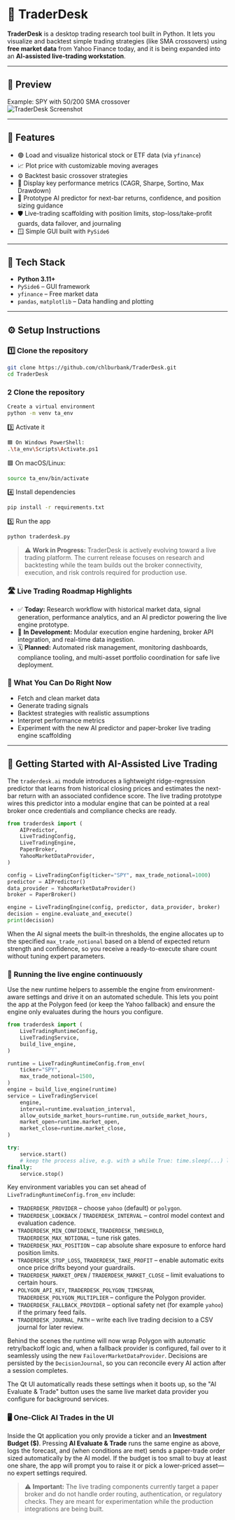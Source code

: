 # 🧠 TraderDesk

**TraderDesk** is a desktop trading research tool built in Python.
It lets you visualize and backtest simple trading strategies (like SMA crossovers) using **free market data** from Yahoo Finance today, and it is being expanded into an **AI-assisted live-trading workstation**.

---

## 📸 Preview
Example: SPY with 50/200 SMA crossover  
![TraderDesk Screenshot](docs/screenshot.png)

---

## 🚀 Features
- 🟢 Load and visualize historical stock or ETF data (via `yfinance`)
- 📈 Plot price with customizable moving averages
- ⚙️ Backtest basic crossover strategies
- 🧮 Display key performance metrics (CAGR, Sharpe, Sortino, Max Drawdown)
- 🤖 Prototype AI predictor for next-bar returns, confidence, and position sizing guidance
- 🛡️ Live-trading scaffolding with position limits, stop-loss/take-profit guards, data failover, and journaling
- 🪟 Simple GUI built with `PySide6`

---

## 🧩 Tech Stack
- **Python 3.11+**
- `PySide6` – GUI framework  
- `yfinance` – Free market data  
- `pandas`, `matplotlib` – Data handling and plotting  

---

## ⚙️ Setup Instructions

### 1️⃣ Clone the repository
```bash
git clone https://github.com/chlburbank/TraderDesk.git
cd TraderDesk
```

### 2 Clone the repository
```bash
Create a virtual environment
python -m venv ta_env
```

3️⃣ Activate it
```bash
🟦 On Windows PowerShell:
.\ta_env\Scripts\Activate.ps1
```

🟩 On macOS/Linux:
```bash
source ta_env/bin/activate
```

4️⃣ Install dependencies
```bash
pip install -r requirements.txt
```

5️⃣ Run the app
```bash
python traderdesk.py
```

> ⚠️ **Work in Progress:** TraderDesk is actively evolving toward a live trading platform. The current release focuses on research and backtesting while the team builds out the broker connectivity, execution, and risk controls required for production use.

### 🛣️ Live Trading Roadmap Highlights
- ✅ **Today:** Research workflow with historical market data, signal generation, performance analytics, and an AI predictor powering the live engine prototype.
- 🚧 **In Development:** Modular execution engine hardening, broker API integration, and real-time data ingestion.
- 🗓️ **Planned:** Automated risk management, monitoring dashboards, compliance tooling, and multi-asset portfolio coordination for safe live deployment.

### 🧭 What You Can Do Right Now
- Fetch and clean market data
- Generate trading signals
- Backtest strategies with realistic assumptions
- Interpret performance metrics
- Experiment with the new AI predictor and paper-broker live trading engine scaffolding

---

## 🧠 Getting Started with AI-Assisted Live Trading

The `traderdesk.ai` module introduces a lightweight ridge-regression predictor that learns from historical closing prices and estimates the next-bar return with an associated confidence score. The live trading prototype wires this predictor into a modular engine that can be pointed at a real broker once credentials and compliance checks are ready.

```python
from traderdesk import (
    AIPredictor,
    LiveTradingConfig,
    LiveTradingEngine,
    PaperBroker,
    YahooMarketDataProvider,
)

config = LiveTradingConfig(ticker="SPY", max_trade_notional=1000)
predictor = AIPredictor()
data_provider = YahooMarketDataProvider()
broker = PaperBroker()

engine = LiveTradingEngine(config, predictor, data_provider, broker)
decision = engine.evaluate_and_execute()
print(decision)
```

When the AI signal meets the built-in thresholds, the engine allocates up to the specified
`max_trade_notional` based on a blend of expected return strength and confidence, so you receive a
ready-to-execute share count without tuning expert parameters.

### 🔄 Running the live engine continuously

Use the new runtime helpers to assemble the engine from environment-aware settings and drive it on
an automated schedule. This lets you point the app at the Polygon feed (or keep the Yahoo fallback)
and ensure the engine only evaluates during the hours you configure.

```python
from traderdesk import (
    LiveTradingRuntimeConfig,
    LiveTradingService,
    build_live_engine,
)

runtime = LiveTradingRuntimeConfig.from_env(
    ticker="SPY",
    max_trade_notional=1500,
)
engine = build_live_engine(runtime)
service = LiveTradingService(
    engine,
    interval=runtime.evaluation_interval,
    allow_outside_market_hours=runtime.run_outside_market_hours,
    market_open=runtime.market_open,
    market_close=runtime.market_close,
)

try:
    service.start()
    # keep the process alive, e.g. with a while True: time.sleep(...) loop
finally:
    service.stop()
```

Key environment variables you can set ahead of `LiveTradingRuntimeConfig.from_env` include:

- `TRADERDESK_PROVIDER` – choose `yahoo` (default) or `polygon`.
- `TRADERDESK_LOOKBACK` / `TRADERDESK_INTERVAL` – control model context and evaluation cadence.
- `TRADERDESK_MIN_CONFIDENCE`, `TRADERDESK_THRESHOLD`, `TRADERDESK_MAX_NOTIONAL` – tune risk gates.
- `TRADERDESK_MAX_POSITION` – cap absolute share exposure to enforce hard position limits.
- `TRADERDESK_STOP_LOSS`, `TRADERDESK_TAKE_PROFIT` – enable automatic exits once price drifts beyond your guardrails.
- `TRADERDESK_MARKET_OPEN` / `TRADERDESK_MARKET_CLOSE` – limit evaluations to certain hours.
- `POLYGON_API_KEY`, `TRADERDESK_POLYGON_TIMESPAN`, `TRADERDESK_POLYGON_MULTIPLIER` – configure the
  Polygon provider.
- `TRADERDESK_FALLBACK_PROVIDER` – optional safety net (for example `yahoo`) if the primary feed fails.
- `TRADERDESK_JOURNAL_PATH` – write each live trading decision to a CSV journal for later review.

Behind the scenes the runtime will now wrap Polygon with automatic retry/backoff logic and, when a fallback
provider is configured, fail over to it seamlessly using the new `FailoverMarketDataProvider`. Decisions are
persisted by the `DecisionJournal`, so you can reconcile every AI action after a session completes.

The Qt UI automatically reads these settings when it boots up, so the "AI Evaluate & Trade" button
uses the same live market data provider you configure for background services.

### 🖥️ One-Click AI Trades in the UI

Inside the Qt application you only provide a ticker and an **Investment Budget ($)**. Pressing
**AI Evaluate & Trade** runs the same engine as above, logs the forecast, and (when conditions are
met) sends a paper-trade order sized automatically by the AI model. If the budget is too small to
buy at least one share, the app will prompt you to raise it or pick a lower-priced asset—no expert
settings required.

> ⚠️ **Important:** The live trading components currently target a paper broker and do not handle order routing, authentication, or regulatory checks. They are meant for experimentation while the production integrations are being built.
